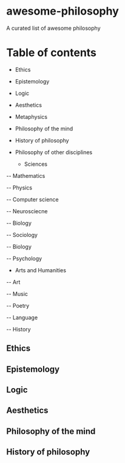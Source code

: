 # awesome-philosophy
A curated list of awesome philosophy

# Table of contents

+ Ethics

+ Epistemology

+ Logic

+ Aesthetics

+ Metaphysics

+ Philosophy of the mind

+ History of philosophy

+ Philosophy of other disciplines

    * Sciences

-- Mathematics

-- Physics

-- Computer science

-- Neurosciecne

-- Biology

-- Sociology

-- Biology

-- Psychology

- Arts and Humanities

-- Art

-- Music

-- Poetry

-- Language

-- History

## Ethics

## Epistemology

## Logic

## Aesthetics

## Philosophy of the mind

## History of philosophy
